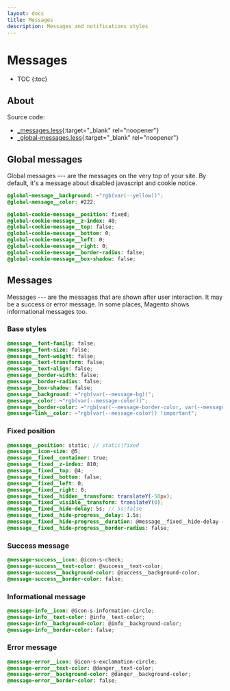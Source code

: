 ```yaml
---
layout: docs
title: Messages
description: Messages and notifications styles
---
```


# Messages

* TOC
{:toc}

## About

Source code:

 - [_messages.less](https://github.com/breezefront/theme-frontend-breeze-blank/blob/master/web/css/layout/_messages.less){:target="_blank" rel="noopener"}
 - [_global-messages.less](https://github.com/breezefront/theme-frontend-breeze-blank/blob/master/web/css/layout/_global-messages.less){:target="_blank" rel="noopener"}

## Global messages

Global messages --- are the messages on the very top of your site. By default,
it's a message about disabled javascript and cookie notice.

```scss
@global-message__background: ~"rgb(var(--yellow))";
@global-message__color: #222;

@global-cookie-message__position: fixed;
@global-cookie-message__z-index: 40;
@global-cookie-message__top: false;
@global-cookie-message__bottom: 0;
@global-cookie-message__left: 0;
@global-cookie-message__right: 0;
@global-cookie-message__border-radius: false;
@global-cookie-message__box-shadow: false;
```

## Messages

Messages --- are the messages that are shown after user interaction. It may be a 
success or error message. In some places, Magento shows informational messages too.

### Base styles

```scss
@message__font-family: false;
@message__font-size: false;
@message__font-weight: false;
@message__text-transform: false;
@message__text-align: false;
@message__border-width: false;
@message__border-radius: false;
@message__box-shadow: false;
@message__background: ~"rgb(var(--message-bg))";
@message__color: ~"rgb(var(--message-color))";
@message__border-color: ~"rgb(var(--message-border-color, var(--message-color)), var(--message-border-alpha, .1))";
@message-link__color: ~"rgb(var(--message-color)) !important";
```

### Fixed position

```scss
@message__position: static; // static|fixed
@message__icon-size: @5;
@message__fixed__container: true;
@message__fixed__z-index: 810;
@message__fixed__top: @4;
@message__fixed__bottom: false;
@message__fixed__left: 0;
@message__fixed__right: 0;
@message__fixed__hidden__transform: translateY(-50px);
@message__fixed__visible__transform: translateY(0);
@message__fixed__hide-delay: 5s; // 5s|false
@message__fixed__hide-progress__delay: 1.5s;
@message__fixed__hide-progress__duration: @message__fixed__hide-delay - @message__fixed__hide-progress__delay;
@message__fixed__hide-progress__border-radius: false;
```

### Success message

```scss
@message-success__icon: @icon-s-check;
@message-success__text-color: @success__text-color;
@message-success__background-color: @success__background-color;
@message-success__border-color: false;
```

### Informational message

```scss
@message-info__icon: @icon-s-information-circle;
@message-info__text-color: @info__text-color;
@message-info__background-color: @info__background-color;
@message-info__border-color: false;
```

### Error message

```scss
@message-error__icon: @icon-s-exclamation-circle;
@message-error__text-color: @danger__text-color;
@message-error__background-color: @danger__background-color;
@message-error__border-color: false;
```
